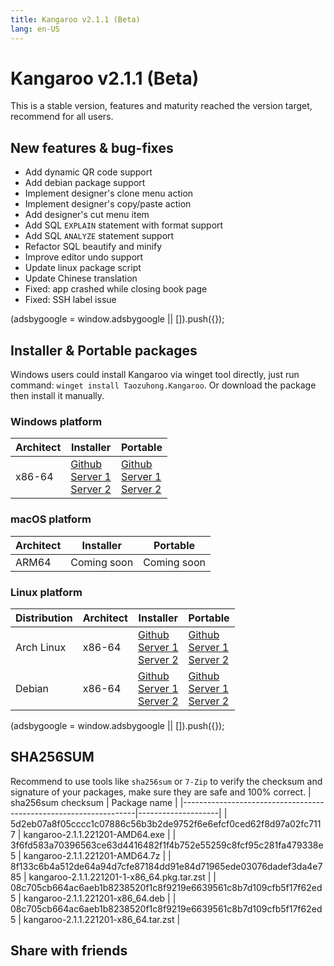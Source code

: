 ```yaml
---
title: Kangaroo v2.1.1 (Beta)
lang: en-US
---
```


# Kangaroo v2.1.1 (Beta)
This is a stable version, features and maturity reached the version target, recommend for all users. 

## New features & bug-fixes
- Add dynamic QR code support
- Add debian package support
- Implement designer's clone menu action
- Implement designer's copy/paste action
- Add designer's cut menu item
- Add SQL `EXPLAIN` statement with format support
- Add SQL `ANALYZE` statement support
- Refactor SQL beautify and minify
- Improve editor undo support
- Update linux package script
- Update Chinese translation
- Fixed: app crashed while closing book page
- Fixed: SSH label issue

<div>
    <script2 type="text/javascript" async="true" src="https://pagead2.googlesyndication.com/pagead/js/adsbygoogle.js" />
    <ins class="adsbygoogle"
        style="display:block; text-align:center;"
        data-ad-layout="in-article"
        data-ad-format="fluid"
        data-ad-client="ca-pub-3975819313740938"
        data-ad-slot="6760827895"></ins>
    <script2 type="text/javascript">
        (adsbygoogle = window.adsbygoogle || []).push({});
    </script2>
</div>

## Installer & Portable packages
Windows users could install Kangaroo via winget tool directly, just run command: `winget install Taozuhong.Kangaroo`. Or download the package then install it manually.

### Windows platform
| Architect       | Installer       | Portable          |
|-----------------|-----------------|-------------------|
| x86-64          |[Github](https://github.com/dbkangaroo/kangaroo/releases/download/v2.1.1.221101/kangaroo-2.1.1.221201-AMD64.exe) <br/> [Server 1](https://kangaroo.awaysoft.com/downloads/v2.1.1.221101/kangaroo-2.1.1.221201-AMD64.exe) <br/> [Server 2](https://d4.injdk.cn/dbkangaroo/v2.1.1.221101/kangaroo-2.1.1.221201-AMD64.exe) | [Github](https://github.com/dbkangaroo/kangaroo/releases/download/v2.1.1.221101/kangaroo-2.1.1.221201-AMD64.7z) <br/> [Server 1](https://kangaroo.awaysoft.com/downloads/v2.1.1.221101/kangaroo-2.1.1.221201-AMD64.7z) <br/> [Server 2](https://d4.injdk.cn/dbkangaroo/v2.1.1.221101/kangaroo-2.1.1.221201-AMD64.7z) |

### macOS platform
| Architect         | Installer         | Portable          |
|-------------------|-------------------|-------------------|
| ARM64             | Coming soon       | Coming soon       |


### Linux platform
| Distribution      | Architect         | Installer         | Portable          |
|-------------------|-------------------|-------------------|-------------------|
| Arch Linux        | x86-64            | [Github](https://github.com/dbkangaroo/kangaroo/releases/download/v2.1.1.221101/kangaroo-2.1.1.221201-1-x86_64.pkg.tar.zst) <br/> [Server 1](https://kangaroo.awaysoft.com/downloads/v2.1.1.221101/kangaroo-2.1.1.221201-1-x86_64.pkg.tar.zst) <br/> [Server 2](https://d4.injdk.cn/dbkangaroo/v2.1.1.221101/kangaroo-2.1.1.221201-1-x86_64.pkg.tar.zst) | [Github](https://github.com/dbkangaroo/kangaroo/releases/download/v2.1.1.221101/kangaroo-2.1.1.221201-x86_64.tar.zst) <br/>[Server 1](https://kangaroo.awaysoft.com/downloads/v2.1.1.221101/kangaroo-2.1.1.221201-x86_64.tar.zst) <br/> [Server 2](https://d4.injdk.cn/dbkangaroo/v2.1.1.221101/kangaroo-2.1.1.221201-x86_64.tar.zst) |
| Debian            | x86-64            | [Github](https://github.com/dbkangaroo/kangaroo/releases/download/v2.1.1.221101/kangaroo-2.1.1.221201-x86_64.deb) <br/>[Server 1](https://kangaroo.awaysoft.com/downloads/v2.1.1.221101/kangaroo-2.1.1.221201-x86_64.deb) <br/>[Server 2](https://d4.injdk.cn/dbkangaroo/v2.1.1.221101/kangaroo-2.1.1.221201-x86_64.deb) | [Github](https://github.com/dbkangaroo/kangaroo/releases/download/v2.1.1.221101/kangaroo-2.1.1.221201-x86_64.tar.zst) <br/>[Server 1](https://kangaroo.awaysoft.com/downloads/v2.1.1.221101/kangaroo-2.1.1.221201-x86_64.tar.zst) <br/>[Server 2](https://d4.injdk.cn/dbkangaroo/v2.1.1.221101/kangaroo-2.1.1.221201-x86_64.tar.zst) |


<div>
    <script2 type="text/javascript" async="true" src="https://pagead2.googlesyndication.com/pagead/js/adsbygoogle.js" />
    <ins class="adsbygoogle"
        style="display:block; text-align:center;"
        data-ad-layout="in-article"
        data-ad-format="fluid"
        data-ad-client="ca-pub-3975819313740938"
        data-ad-slot="6760827895"></ins>
    <script2 type="text/javascript">
        (adsbygoogle = window.adsbygoogle || []).push({});
    </script2>
</div>

## SHA256SUM
Recommend to use tools like `sha256sum` or `7-Zip` to verify the checksum and signature of your packages, make sure they are safe and 100% correct.
| sha256sum checksum                                               | Package name       |
|------------------------------------------------------------------|--------------------|
| 5d2eb07a8f05cccc1c07886c56b3b2de9752f6e6efcf0ced62f8d97a02fc7117 | kangaroo-2.1.1.221201-AMD64.exe |
| 3f6fd583a70396563ce63d4416482f1f4b752e55259c8fcf95c281fa479338e5 | kangaroo-2.1.1.221201-AMD64.7z |
| 8f133c6b4a512de64a94d7cfe87184dd91e84d71965ede03076dadef3da4e785 | kangaroo-2.1.1.221201-1-x86_64.pkg.tar.zst |
| 08c705cb664ac6aeb1b8238520f1c8f9219e6639561c8b7d109cfb5f17f62ed5 | kangaroo-2.1.1.221201-x86_64.deb |
| 08c705cb664ac6aeb1b8238520f1c8f9219e6639561c8b7d109cfb5f17f62ed5 | kangaroo-2.1.1.221201-x86_64.tar.zst |


## Share with friends
<social-share :networks="['facebook', 'twitter', 'whatsapp', 'telegram', 'linkedin', 'reddit', 'line', 'skype', 'pinterest']" />
